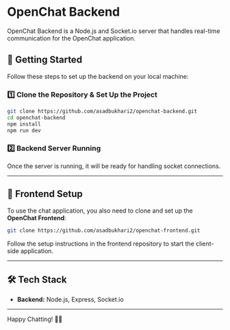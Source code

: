 # OpenChat Backend

OpenChat Backend is a Node.js and Socket.io server that handles real-time communication for the OpenChat application.

## 🚀 Getting Started

Follow these steps to set up the backend on your local machine:

### 1️⃣ Clone the Repository & Set Up the Project

```sh
git clone https://github.com/asadbukhari2/openchat-backend.git
cd openchat-backend
npm install
npm run dev
```

### 2️⃣ Backend Server Running  

Once the server is running, it will be ready for handling socket connections.

---

## 🔗 Frontend Setup  

To use the chat application, you also need to clone and set up the **OpenChat Frontend**:

```sh
git clone https://github.com/asadbukhari2/openchat-frontend.git
```

Follow the setup instructions in the frontend repository to start the client-side application.

---

## 🛠️ Tech Stack  

- **Backend:** Node.js, Express, Socket.io  

---

Happy Chatting! 🚀😊  
